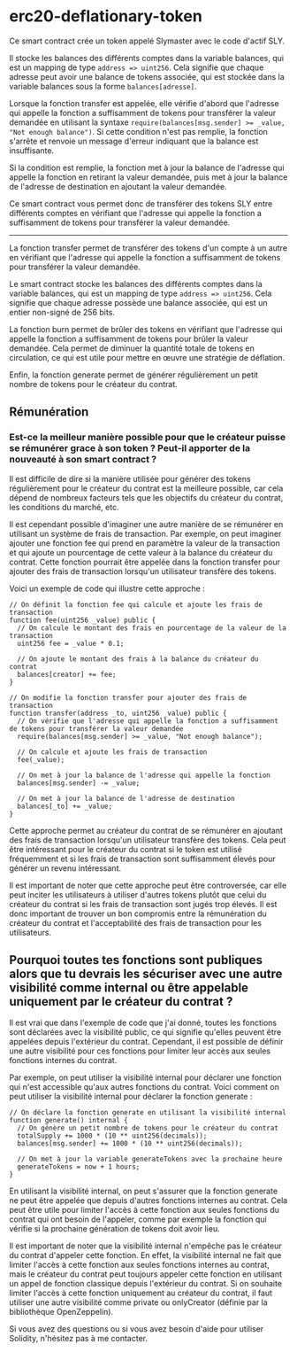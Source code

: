 # erc20-deflationary-token
Ce smart contract crée un token appelé Slymaster avec le code d'actif SLY.

Il stocke les balances des différents comptes dans la variable balances, qui est un mapping de type `address => uint256`. Cela signifie que chaque adresse peut avoir une balance de tokens associée, qui est stockée dans la variable balances sous la forme `balances[adresse]`.

Lorsque la fonction transfer est appelée, elle vérifie d'abord que l'adresse qui appelle la fonction a suffisamment de tokens pour transférer la valeur demandée en utilisant la syntaxe `require(balances[msg.sender] >= _value, "Not enough balance")`. Si cette condition n'est pas remplie, la fonction s'arrête et renvoie un message d'erreur indiquant que la balance est insuffisante.

Si la condition est remplie, la fonction met à jour la balance de l'adresse qui appelle la fonction en retirant la valeur demandée, puis met à jour la balance de l'adresse de destination en ajoutant la valeur demandée.

Ce smart contract vous permet donc de transférer des tokens SLY entre différents comptes en vérifiant que l'adresse qui appelle la fonction a suffisamment de tokens pour transférer la valeur demandée. 

---

La fonction transfer permet de transférer des tokens d'un compte à un autre en vérifiant que l'adresse qui appelle la fonction a suffisamment de tokens pour transférer la valeur demandée.

Le smart contract stocke les balances des différents comptes dans la variable balances, qui est un mapping de type `address => uint256`. Cela signifie que chaque adresse possède une balance associée, qui est un entier non-signé de 256 bits.

La fonction burn permet de brûler des tokens en vérifiant que l'adresse qui appelle la fonction a suffisamment de tokens pour brûler la valeur demandée. Cela permet de diminuer la quantité totale de tokens en circulation, ce qui est utile pour mettre en œuvre une stratégie de déflation.

Enfin, la fonction generate permet de générer régulièrement un petit nombre de tokens pour le créateur du contrat.

## Rémunération

### Est-ce la meilleur manière possible pour que le créateur puisse se rémunérer grace à son token ? Peut-il apporter de la nouveauté à son smart contract ?

Il est difficile de dire si la manière utilisée pour générer des tokens régulièrement pour le créateur du contrat est la meilleure possible, car cela dépend de nombreux facteurs tels que les objectifs du créateur du contrat, les conditions du marché, etc.

Il est cependant possible d'imaginer une autre manière de se rémunérer en utilisant un système de frais de transaction. Par exemple, on peut imaginer ajouter une fonction fee qui prend en paramètre la valeur de la transaction et qui ajoute un pourcentage de cette valeur à la balance du créateur du contrat. Cette fonction pourrait être appelée dans la fonction transfer pour ajouter des frais de transaction lorsqu'un utilisateur transfère des tokens.

Voici un exemple de code qui illustre cette approche :
```
// On définit la fonction fee qui calcule et ajoute les frais de transaction
function fee(uint256 _value) public {
  // On calcule le montant des frais en pourcentage de la valeur de la transaction
  uint256 fee = _value * 0.1;

  // On ajoute le montant des frais à la balance du créateur du contrat
  balances[creator] += fee;
}

// On modifie la fonction transfer pour ajouter des frais de transaction
function transfer(address _to, uint256 _value) public {
  // On vérifie que l'adresse qui appelle la fonction a suffisamment de tokens pour transférer la valeur demandée
  require(balances[msg.sender] >= _value, "Not enough balance");

  // On calcule et ajoute les frais de transaction
  fee(_value);

  // On met à jour la balance de l'adresse qui appelle la fonction
  balances[msg.sender] -= _value;

  // On met à jour la balance de l'adresse de destination
  balances[_to] += _value;
}
```
Cette approche permet au créateur du contrat de se rémunérer en ajoutant des frais de transaction lorsqu'un utilisateur transfère des tokens. Cela peut être intéressant pour le créateur du contrat si le token est utilisé fréquemment et si les frais de transaction sont suffisamment élevés pour générer un revenu intéressant.

Il est important de noter que cette approche peut être controversée, car elle peut inciter les utilisateurs à utiliser d'autres tokens plutôt que celui du créateur du contrat si les frais de transaction sont jugés trop élevés. Il est donc important de trouver un bon compromis entre la rémunération du créateur du contrat et l'acceptabilité des frais de transaction pour les utilisateurs.

## Pourquoi toutes tes fonctions sont publiques alors que tu devrais les sécuriser avec une autre visibilité comme internal ou être appelable uniquement par le créateur du contrat ?

Il est vrai que dans l'exemple de code que j'ai donné, toutes les fonctions sont déclarées avec la visibilité public, ce qui signifie qu'elles peuvent être appelées depuis l'extérieur du contrat. Cependant, il est possible de définir une autre visibilité pour ces fonctions pour limiter leur accès aux seules fonctions internes du contrat.

Par exemple, on peut utiliser la visibilité internal pour déclarer une fonction qui n'est accessible qu'aux autres fonctions du contrat. Voici comment on peut utiliser la visibilité internal pour déclarer la fonction generate :

```
// On déclare la fonction generate en utilisant la visibilité internal
function generate() internal {
  // On génère un petit nombre de tokens pour le créateur du contrat
  totalSupply += 1000 * (10 ** uint256(decimals));
  balances[msg.sender] += 1000 * (10 ** uint256(decimals));

  // On met à jour la variable generateTokens avec la prochaine heure
  generateTokens = now + 1 hours;
}
```

En utilisant la visibilité internal, on peut s'assurer que la fonction generate ne peut être appelée que depuis d'autres fonctions internes au contrat. Cela peut être utile pour limiter l'accès à cette fonction aux seules fonctions du contrat qui ont besoin de l'appeler, comme par exemple la fonction qui vérifie si la prochaine génération de tokens doit avoir lieu.

Il est important de noter que la visibilité internal n'empêche pas le créateur du contrat d'appeler cette fonction. En effet, la visibilité internal ne fait que limiter l'accès à cette fonction aux seules fonctions internes au contrat, mais le créateur du contrat peut toujours appeler cette fonction en utilisant un appel de fonction classique depuis l'extérieur du contrat. Si on souhaite limiter l'accès à cette fonction uniquement au créateur du contrat, il faut utiliser une autre visibilité comme private ou onlyCreator (définie par la bibliothèque OpenZeppelin).

Si vous avez des questions ou si vous avez besoin d'aide pour utiliser Solidity, n'hésitez pas à me contacter.
